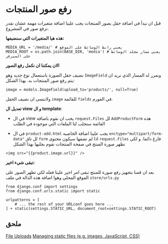 # رفع صور المنتجات
قبل ان نبدأ في اضافة حقل بصور المنتجات يجب علينا اضافة متغيرات مهمة عشان نقدر نرفع صور في المشروع.

 **هذه هيا المتغيرات التي سنضيفها:**
```
MEDIA_URL = '/media/' # يعني رابط الوسائط على الموقع
MEDIA_ROOT = os.path.join(BASE_DIR, 'media') # يعني مسار مجلد الوسائط على السيرفر
```
**الان يمكننا ان نكمل رفع الصور**

نضيف حقل الصورة باستعمال نوع جديد وهو `ImageField` ونمرر له المسار الذي نريد ان يتم رفع صور المنتجات به. بهذا الشكل:

```
image = models.ImageField(upload_to='products/', null=True)
```

ولاننسى ان نضيف الحقل `image`  للقائمة `fields` في الفورم.

**تعديل ال view و ال template**:

* في ال view يحب ان نقوم باضافة `request.Files` لل `AddProductForm` هذه القائمة ستجلب لنا الملفات التي موجودة في الطلب

* في ال `product-add.html` يجب علينا اضافة الخاصية `enctype="multipart/form-data"` لل تاق `form` اذا لم نضفها سيكون محتوى `request.Files`  فارغ دائما.
و لكي نظهر صورة المنتج في صفحة المنتجات نقوم بجلبها بهذا الشكل

```
<img src="{{product.image.url}}" />
```

**تبقى شيء اخير:**

بعد ان قمنا بتجهيز رفع صورة للمنتج تبقى امر اخير علينا فعله لكي تظهر الصور على الموقع المحلي وهوا اضافة هذه الدالة في ملف `store/urls.py`

```
from django.conf import settings
from django.conf.urls.static import static

urlpatterns = [
    # ... the rest of your URLconf goes here ...
] + static(settings.STATIC_URL, document_root=settings.STATIC_ROOT)
```
## ملحق

[File Uploads](https://docs.djangoproject.com/en/3.0/topics/http/file-uploads/)
[Managing static files (e.g. images, JavaScript, CSS)](https://docs.djangoproject.com/en/3.0/howto/static-files/)
